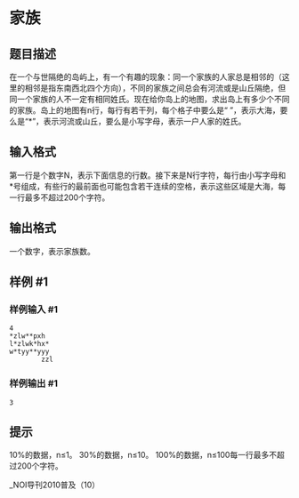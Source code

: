 # 家族

## 题目描述

在一个与世隔绝的岛屿上，有一个有趣的现象：同一个家族的人家总是相邻的（这里的相邻是指东南西北四个方向），不同的家族之间总会有河流或是山丘隔绝，但同一个家族的人不一定有相同姓氏。现在给你岛上的地图，求出岛上有多少个不同的家族。岛上的地图有n行，每行有若干列，每个格子中要么是“ ”，表示大海，要么是“\*”，表示河流或山丘，要么是小写字母，表示一户人家的姓氏。


## 输入格式

第一行是个数字N，表示下面信息的行数。接下来是N行字符，每行由小写字母和\*号组成，有些行的最前面也可能包含若干连续的空格，表示这些区域是大海，每一行最多不超过200个字符。


## 输出格式

一个数字，表示家族数。


## 样例 #1

### 样例输入 #1
```
4
*zlw**pxh
l*zlwk*hx*
w*tyy**yyy
        zzl
```

### 样例输出 #1

```
3
```

## 提示

10%的数据，n≤1。 30%的数据，n≤10。 100%的数据，n≤100每一行最多不超过200个字符。

\_NOI导刊2010普及（10）

